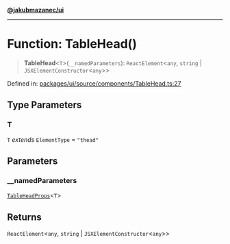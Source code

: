 [**@jakubmazanec/ui**](../README.md)

---

# Function: TableHead()

> **TableHead**\<`T`\>(`__namedParameters`): `ReactElement`\<`any`, `string` \|
> `JSXElementConstructor`\<`any`\>\>

Defined in:
[packages/ui/source/components/TableHead.ts:27](https://github.com/jakubmazanec/tools/blob/6fe16df773d5da14c29261ea934e72b3f99fabb7/packages/ui/source/components/TableHead.ts#L27)

## Type Parameters

### T

`T` _extends_ `ElementType` = `"thead"`

## Parameters

### \_\_namedParameters

[`TableHeadProps`](../type-aliases/TableHeadProps.md)\<`T`\>

## Returns

`ReactElement`\<`any`, `string` \| `JSXElementConstructor`\<`any`\>\>
